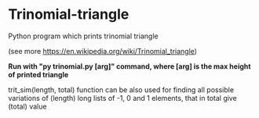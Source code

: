 # Trinomial-triangle
Python program which prints trinomial triangle 

(see more https://en.wikipedia.org/wiki/Trinomial_triangle)

**Run with "py trinomial.py [arg]" command, where [arg] is the max height of printed triangle**

trit_sim(length, total) function can be also used for finding all possible variations of (length) long lists of -1, 0 and 1 elements, that in total give (total) value
